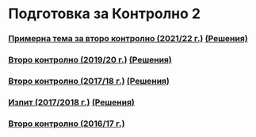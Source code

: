 # Подготовка за Контролно 2

### [Примерна тема за второ контролно (2021/22 г.)](https://learn.fmi.uni-sofia.bg/mod/page/view.php?id=263183) [(Решения)](./exam-2021-2022/)

### [Второ контролно (2019/20 г.)](./second-19-20.pdf) [(Решения)](./exam-2019-2020/)

### [Второ контролно (2017/18 г.)](./second-17-18.pdf) [(Решения)](./exam-2017-2018/)

### [Изпит (2017/2018 г.)](https://docs.google.com/document/d/1U0atZZBMUMJy0nwO4yeEyY-NVmbu7037eOwmeh-95p8)  [(Решения)](./final-exam-2017-2018/)

### [Второ контролно (2016/17 г.)](./second-16-17.pdf)